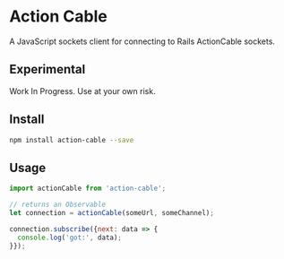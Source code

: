 # Action Cable

A JavaScript sockets client for connecting to Rails ActionCable sockets.

## Experimental

Work In Progress. Use at your own risk.

## Install

```sh
npm install action-cable --save
```

## Usage

```javascript
import actionCable from 'action-cable';

// returns an Observable
let connection = actionCable(someUrl, someChannel);

connection.subscribe({next: data => {
  console.log('got:', data);
}});
```
